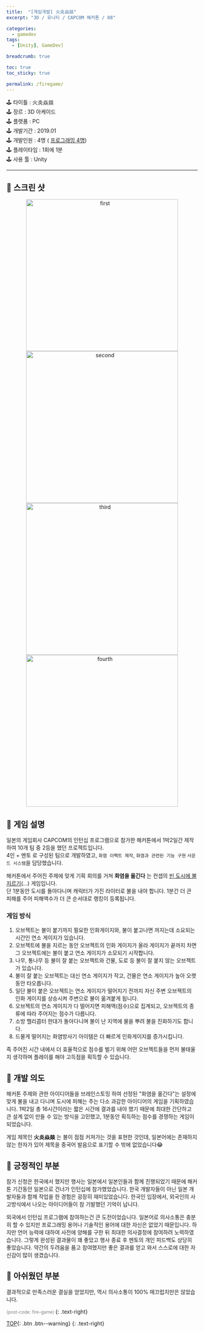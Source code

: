```yaml
---
title:  "[게임개발] 火炎焱燚"
excerpt: "3D / 유니티 / CAPCOM 해커톤 / 08"

categories:
  - gamedev 
tags:
  - [Unity], GameDev]

breadcrumb: true

toc: true
toc_sticky: true

permalink: /firegame/
---
```


<div class="notice--warning" markdown=1>
🕹 타이틀 : 火炎焱燚  <br>
🕹 장르 : 3D 아케이드<br>
🕹 플랫폼 : PC   <br>
🕹 개발기간 : 2019.01  <br>
🕹 개발인원 : 4명 ( <u>프로그래밍 4명</u>)   <br>
🕹 플레이타임 : 1회에 1분  <br>
🕹 사용 툴 : Unity   <br>
 </div>
 
 ---

## 🔸 스크린 샷
 
<p align="center">
	<a href="https://user-images.githubusercontent.com/45874696/152754491-0db25892-adaa-4929-8b14-572e4a6d9d6e.png" ><img src="https://user-images.githubusercontent.com/45874696/152754491-0db25892-adaa-4929-8b14-572e4a6d9d6e.png" alt="first" width="400"/></a>
  <a href="https://user-images.githubusercontent.com/45874696/152757397-0b13db61-09ce-4ff2-be77-607ef6de4e05.png" ><img src="https://user-images.githubusercontent.com/45874696/152757397-0b13db61-09ce-4ff2-be77-607ef6de4e05.png" alt="second" width="400"/></a>
  <a href="https://user-images.githubusercontent.com/45874696/152754255-f1ea25bc-4cb6-4832-a390-10f11fe766ab.png" ><img src="https://user-images.githubusercontent.com/45874696/152754255-f1ea25bc-4cb6-4832-a390-10f11fe766ab.png" alt="third" width="400"/></a>
  <a href="https://user-images.githubusercontent.com/45874696/152755839-5b380c5e-16e4-4221-b03d-4e380864be33.png" ><img src="https://user-images.githubusercontent.com/45874696/152755839-5b380c5e-16e4-4221-b03d-4e380864be33.png" alt="fourth" width="400"/></a>
</p>


## 🔸 게임 설명 

일본의 게임회사 CAPCOM의 인턴십 프로그램으로 참가한 해커톤에서 1박2일간 제작하여 10개 팀 중 2등을 했던 프로젝트입니다.  
4인 + 멘토 로 구성된 팀으로 개발하였고, `화염 이펙트 제작`, `화염과 관련된 기능 구현` `사운드 시스템`을 담당했습니다.

해커톤에서 주어진 주제에 맞게 기획 회의를 거쳐 **화염을 옮긴다** 는 컨셉의 <u>빈 도시에 불지르기</u>(...) 게임입니다.  
단 1분동안 도시를 돌아다니며 캐릭터가 가진 라이터로 불을 내야 합니다. 1분간 더 큰 피해를 주어 피해액수가 더 큰 순서대로 랭킹이 등록됩니다.

### 게임 방식
1. 오브젝트는 불이 붙기까지 필요한 인화게이지와, 불이 붙고나면 꺼지는데 소요되는 시간인 연소 게이지가 있습니다.
1. 오브젝트에 불을 지르는 동안 오브젝트의 인화 게이지가 올라 게이지가 끝까지 차면 그 오브젝트에는 불이 붙고 연소 게이지가 소모되기 시작합니다.
2. 나무, 통나무 등 불이 잘 붙는 오브젝트와 건물, 도로 등 불이 잘 붙지 않는 오브젝트가 있습니다. 
3. 불이 잘 붙는 오브젝트는 대신 연소 게이지가 작고, 건물은 연소 게이지가 높아 오랫동안 타오릅니다.
4. 일단 불이 붙은 오브젝트는 연소 게이지가 떨어지기 전까지 자신 주변 오브젝트의 인화 게이지를 상승시켜 주변으로 불이 옮겨붙게 됩니다.
5. 오브젝트의 연소 게이지가 다 떨어지면 피해액(점수)으로 집계되고, 오브젝트의 종류에 따라 주어지는 점수가 다릅니다.
6. 소방 헬리콥터 한대가 돌아다니며 불이 난 지역에 물을 뿌려 불을 진화하기도 합니다.
1. 드물게 떨어지는 화염방사기 아이템은 더 빠르게 인화게이지를 증가시킵니다. 

즉 주어진 시간 내에서 더 효율적으로 점수를 벌기 위해 어떤 오브젝트들을 먼저 불태울지 생각하며 플레이를 해야 고득점을 획득할 수 있습니다.


## 🔸 개발 의도
해커톤 주제와 관한 아이디어들을 브레인스토밍 하여 선정된 "화염을 옮긴다"는 설정에 맞게 불을 내고 다니며 도시에 피해는 주는 다소 과감한 아이디어의 게임을 기획하였습니다. 1박2일 총 16시간이라는 짧은 시간에 결과를 내야 했기 때문에 최대한 간단하고 큰 설계 없이 만들 수 있는 방식을 고민했고, 1분동안 획득하는 점수를 경쟁하는 게임이 되었습니다.

게임 제목인 **火炎焱燚** 는 불이 점점 커져가는 것을 표현한 것인데, 일본어에는 존재하지 않는 한자가 있어 제목을 중국어 발음으로 표기할 수 밖에 없었습니다😂

## 🔸 긍정적인 부분
참가 신청은 한국에서 했지만 행사는 일본에서 일본인들과 함께 진행되었기 때문에 해커톤 기간동안 일본으로 건너가 인턴십에 참가했었습니다. 한국 개발자들이 아닌 일본 개발자들과 함께 작업을 한 경험은 굉장히 재미있었습니다. 한국인 입장에서, 외국인의 사고방식에서 나오는 아이디어들이 참 기발했던 기억이 납니다.  

외국에서 인턴십 프로그램에 참여하는건 큰 도전이었습니다. 일본어로 의사소통은 충분히 할 수 있지만 프로그래밍 용어나 기술적인 용어에 대한 자신은 없었기 때문입니다. 하지만 언어 능력에 대하여 사전에 양해를 구한 뒤 최대한 의사결정에 참여하려 노력하였습니다. 그렇게 완성된 결과물이 꽤 좋았고 행사 종료 후 멘토의 개인 피드백도 상당히 좋았습니다. 약간의 두려움을 품고 참여했지만 좋은 결과를 얻고 와서 스스로에 대한 자신감이 많이 생겼습니다.  

## 🔸 아쉬웠던 부분
결과적으로 만족스러운 결실을 얻었지만, 역시 의사소통이 100% 매끄럽지만은 않았습니다. 
<br>  



<small style ="color:gray;">(post-code: fire-game) </small> 
 {: .text-right}

[TOP](#){: .btn .btn--warning} 
{: .text-right}